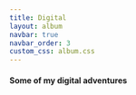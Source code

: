 ```yaml
---
title: Digital
layout: album
navbar: true
navbar_order: 3
custom_css: album.css
---
```


#### Some of my digital adventures